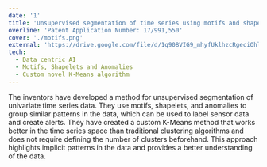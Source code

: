 ```yaml
---
date: '1'
title: 'Unsupervised segmentation of time series using motifs and shapelets'
overline: 'Patent Application Number: 17/991,550'
cover: './motifs.png'
external: 'https://drive.google.com/file/d/1q908VIG9_mhyfUklhzcRgeciOhl8pwZl/view?usp=sharing'
tech:
  - Data centric AI
  - Motifs, Shapelets and Anomalies
  - Custom novel K-Means algorithm
---
```


The inventors have developed a method for unsupervised segmentation of univariate time series data. They use motifs, shapelets, and anomalies to group similar patterns in the data, which can be used to label sensor data and create alerts. They have created a custom K-Means method that works better in the time series space than traditional clustering algorithms and does not require defining the number of clusters beforehand. This approach highlights implicit patterns in the data and provides a better understanding of the data.

